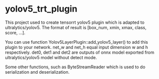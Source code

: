 # yolov5_trt_plugin
 This project used to create tensorrt yolov5 plugin which is adapted to ultralytics/yolov5.
 The format of result is [box_num, xmin, xmax, class, score, ...].
 
 You can use function Yolov5LayerPlugin::add_yolov5_layer() to add this plugin to your network.
 net_w and net_h equal input dimension w and h respectively.
 det0, det1 and det2 are outputs of onnx model exported from ultralytics/yolov5 model without detect mode.
 
 Some other functions, such as ByteStreamReader which is used to do serialization and deserialization.